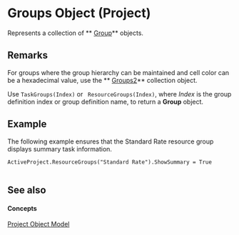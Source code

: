 
# Groups Object (Project)

Represents a collection of  ** [Group](e3756818-f051-1ae4-5402-0398e568ebfc.md)** objects.


## Remarks

For groups where the group hierarchy can be maintained and cell color can be a hexadecimal value, use the  ** [Groups2](b2b83868-3366-4fb0-fed9-16d4c5eaff87.md)** collection object.

Use  `TaskGroups(Index)` or ` ResourceGroups(Index)`, where  _Index_ is the group definition index or group definition name, to return a **Group** object.


## Example

The following example ensures that the Standard Rate resource group displays summary task information.


```
ActiveProject.ResourceGroups("Standard Rate").ShowSummary = True 


```


## See also


#### Concepts


 [Project Object Model](900b167b-88ec-ea88-15b7-27bb90c22ac6.md)
